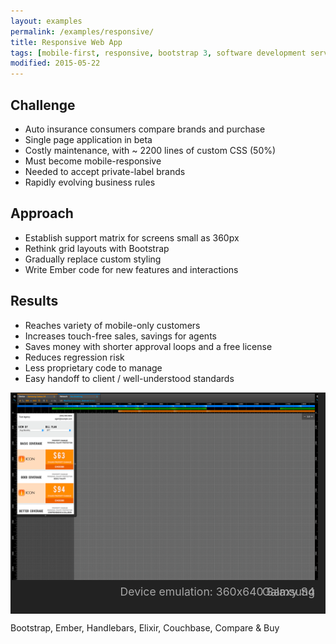 ```yaml
---
layout: examples
permalink: /examples/responsive/
title: Responsive Web App
tags: [mobile-first, responsive, bootstrap 3, software development service, dev-on-demand, contract, hourly, retainer, senior user experience engineer]
modified: 2015-05-22
---
```

<style type="text/css">


.schprockets {
  box-sizing: border-box;
  width: 100%;
  max-width: 1040px;
  max-height: 675px;
  border: 2px solid #222222;
  border-right: 12px solid #222222;
  background-color: #222222;
  padding: 0;
  zoom: 1;
  position: relative;
  overflow-y: visible;
}

.banner figure {
  display: inline-block;
  margin:0;
  padding:0;
  -webkit-margin-before:0;
  -webkit-margin-after:0;
  -webkit-margin-start:0;
  -webkit-margin-end:0;
}

.banner figcaption {
  display: block;
  position: relative;
  bottom: 0;
  left: 25%;
  width: 75%;
  height: 2rem;
  zoom: 1;
  opacity: .6;
  margin: 0;
  padding: 1.2rem 1rem 0 0;
  background-color: #222222;
  color: #ffffff;
  font-size: 1.1rem;
  text-align: right;
  overflow-y: visible;
}

.banner {
  width: 100%;
  overflow: hidden;
  font-size: 1.7%;
  line-height: 3.3%;
  text-align: center;
  color: rgba(255,255,255,.6);
  background: #222;
}
.banner ul {
  padding:0;
  margin:0;
  list-style: none;
  width: 300%;
}
.banner ul li {
  display: block;
  float: left;
  width: 33%;
  min-height: 350px;
  -o-background-size: 100% 100%;
  -ms-background-size: 100% 100%;
  -moz-background-size: 100% 100%;
  -webkit-background-size: 100% 100%;
  background-size: 100% 100%;
}

.banner .inner {
  padding: 160px 0 110px;
}

.banner .btn:hover {
  background: rgba(255,255,255,.05);
}

.banner .dots {
  position: absolute;
  left: 0;
  bottom: .5rem;
  margin: 0;
  padding: 0;
}

.banner .dots li {
  display: inline-block;
  zoom: 1;
  width: 1.1rem;
  height: 1.1rem;
  line-height: 1.1rem;
  margin: 0 .25rem;
  text-indent: -999em;
  border: 2px solid #fff;
  border-radius: .4rem;
  cursor: pointer;
  opacity: .4;
  -webkit-transition: background .5s, opacity .5s;
  -moz-transition: background .5s, opacity .5s;
  transition: background .5s, opacity .5s;
}

.banner .dots li.active {
  background: #fff;
  opacity: 1;
}

@media only screen and (max-width: 669px){
  .deviceEmulation {
    display:none;
  }
}

/** stack sprocket holes/dots and caption */
@media only screen and (max-width: 580px) {
 .banner .dots {
   position: relative;
   padding-left: 12px;
   margin: 0 auto;
   float: none;
   width: 100%;
   clear: both;
  }
  .banner figcaption {
    width: 100%;
    left: 0;
    clear: both;
    float: none;
    padding: .75rem 0 0 12px;
    text-align: center;  
  }
}

/* make up for disproportionate min-height 350px on unslide */
@media only screen and (max-width: 534px) {
  .banner figcaption {
    padding: 0 0 0 12px;
    margin-top: 1rem;
  }
  .banner .dots {
    bottom: 2rem;
  }
}
</style>

<script src="https://ajax.googleapis.com/ajax/libs/jquery/2.1.3/jquery.min.js"></script>


## Challenge
* Auto insurance consumers compare brands and purchase 
* Single page application in beta
* Costly maintenance, with ~ 2200 lines of custom CSS (50%)
* Must become mobile-responsive
* Needed to accept private-label brands
* Rapidly evolving business rules


## Approach
* Establish support matrix for screens small as 360px
* Rethink grid layouts with Bootstrap
* Gradually replace custom styling
* Write Ember code for new features and interactions


## Results
* Reaches variety of mobile-only customers
* Increases touch-free sales, savings for agents
* Saves money with shorter approval loops and a free license
* Reduces regression risk
* Less proprietary code to manage
* Easy handoff to client / well-understood standards

<div class="schprockets">
  <div class="banner" style="max-height: 675px; overflow: hidden;">
    <ul>
      <li><figure>
        <img  
          alt="Mobile emulation during development"
          title="Samsung Galaxy S4" 
          src="/assets/examples/responsive/360x640-samsung-galaxy-s4/04-rates-1040.png?__inline=true" />
        <figcaption><span class="deviceEmulation">Device emulation: </span>360x640 Samsung Galaxy S4</figcaption></figure>
      </li>
      <li><figure>
        <img  
          alt="Mobile emulation during development"
          title="iPhone 6 vertical" 
          src="/assets/examples/responsive/375x667-iphone-6/04-rates-1040.png" />
        <figcaption><span class="deviceEmulation">Device emulation: </span>375x667 Apple iPhone 6</figcaption></figure>
      </li>
      
      <li><figure>
        <img  
          alt="Mobile emulation during development" 
          title="Google Nexus 7 horizontal" 
          src="/assets/examples/responsive/960x600-google-nexus-7/04-rates-1040.png" />
        <figcaption><span class="deviceEmulation">Device emulation: </span>960x600 Google Nexus 7</figcaption></figure>
      </li>
    
      <li><figure>
        <img  
          alt="Mobile emulation during development"
          title="Blackberry Playbook" 
          src="/assets/examples/responsive/1024x600-blackberry-playbook/04-rates-1040.png" />
        <figcaption><span class="deviceEmulation">Device emulation: </span>1024x600 Blackberry Playbook</figcaption></figure>
      </li>
    
      <li><figure>
        <img  
          alt="Mobile emulation during development"
          title="Apple iPad Mini" 
          src="/assets/examples/responsive/1024x768-ipad-mini/04-rates-1040.png" />
        <figcaption><span class="deviceEmulation">Device emulation: </span>1024x768 Apple iPad Mini</figcaption></figure>
      </li>
      
      <li><figure>
        <img  
          alt="Mobile emulation during development" 
          title="Google Nexus 10 horizontal" 
          src="/assets/examples/responsive/1280x800-google-nexus-10/04_rates-1040.png" />
        <figcaption><span class="deviceEmulation">Device emulation: </span>1280x800 Google Nexus 10</figcaption></figure>
      </li>
      
      <li><figure>
        <img  
          alt="Device emulation during development" 
          title="Apple Thunderbolt 27in Display" 
          src="/assets/examples/responsive/2560x1440-apple-thunderbolt/rates-2560x1440-apple-thunderbolt-1040.png" />
        <figcaption><span class="deviceEmulation">Device emulation: </span>2560x1440 Apple Thunderbolt Display</figcaption></figure>
      </li>
    </ul>
  </div>
</div>

<span class="tags">Bootstrap, Ember, Handlebars, Elixir, Couchbase, Compare &amp; Buy</span>

<script>
!function(t,e){var i=function(){function i(e,i){"dot"==e?(i='<ol class="dots">',t.each(n.li,function(t){i+='<li class="'+(t==n.i?e+" active":e)+'">'+ ++t+"</li>"}),i+="</ol>"):(i='<div class="',i=i+e+'s">'+i+e+' prev">'+n.o.prev+"</div>"+i+e+' next">'+n.o.next+"</div></div>"),n.el.addClass("has-"+e+"s").append(i).find("."+e).click(function(){var e=t(this);e.hasClass("dot")?n.stop().to(e.index()):e.hasClass("prev")?n.prev():n.next()})}var n=this;n.o={speed:500,delay:3e3,init:0,pause:!e,loop:!e,keys:e,dots:e,arrows:e,prev:"&larr;",next:"&rarr;",fluid:e,starting:e,complete:e,items:">ul",item:">li",easing:"swing",autoplay:!0},n.init=function(e,o){n.o=t.extend(n.o,o),n.el=e,n.ul=e.find(n.o.items),n.max=[0|e.outerWidth(),0|e.outerHeight()],n.li=n.ul.find(n.o.item).each(function(){var e=t(this),i=e.outerWidth(),o=e.outerHeight();i>n.max[0]&&(n.max[0]=i),o>n.max[1]&&(n.max[1]=o)});var o=n.o,s=n.ul,a=n.li,r=a.length;return n.i=0,e.css({width:n.max[0],height:a.first().outerHeight(),overflow:"hidden"}),s.css({position:"relative",left:0,width:100*r+"%"}),a.css({"float":"left",width:n.max[0]+"px"}),o.autoplay&&setTimeout(function(){0|o.delay&&(n.play(),o.pause&&e.on("mouseover mouseout",function(t){n.stop(),"mouseout"==t.type&&n.play()}))},0|o.init),o.keys&&t(document).keydown(function(t){var e=t.which;37==e?n.prev():39==e?n.next():27==e&&n.stop()}),o.dots&&i("dot"),o.arrows&&i("arrow"),o.fluid&&t(window).resize(function(){n.r&&clearTimeout(n.r),n.r=setTimeout(function(){var t={height:a.eq(n.i).outerHeight()},i=e.outerWidth();s.css(t),t.width=Math.min(Math.round(100*(i/e.parent().width())),100)+"%",e.css(t)},50)}).resize(),(t.event.special.swipe||t.Event("swipe"))&&e.on("swipeleft swiperight swipeLeft swipeRight",function(t){"swipeleft"==t.type.toLowerCase()?n.next():n.prev()}),n},n.to=function(i,o){n.t&&(n.stop(),n.play());var s=n.o,a=n.el,r=n.ul,l=n.li,u=n.i,c=l.eq(i);if(t.isFunction(s.starting)&&!o&&s.starting(a,l.eq(u)),c.length&&!(0>i)||s.loop!=e){c.length||(i=0),0>i&&(i=l.length-1),c=l.eq(i);var d=o?5:0|s.speed,p=s.easing,h={height:c.outerHeight()};r.queue("fx").length||(a.find(".dot").eq(i).addClass("active").siblings().removeClass("active"),a.animate(h,d,p)&&r.animate(t.extend({left:"-"+i+"00%"},h),d,p,function(){n.i=i,t.isFunction(s.complete)&&!o&&s.complete(a,c)}))}},n.play=function(){n.t=setInterval(function(){n.to(n.i+1)},0|n.o.delay)},n.stop=function(){return n.t=clearInterval(n.t),n},n.next=function(){return n.stop().to(n.i+1)},n.prev=function(){return n.stop().to(n.i-1)}};t.fn.unslider=function(e){var n=this.length;return this.each(function(o){var s=t(this),a="unslider"+(n>1?"-"+ ++o:""),r=(new i).init(s,e);s.data(a,r).data("key",a)})},i.version="1.0.0"}(jQuery,!1);
</script>
<script>
!function(n){function t(t){return!t||void 0!==t.allowPageScroll||void 0===t.swipe&&void 0===t.swipeStatus||(t.allowPageScroll=c),void 0!==t.click&&void 0===t.tap&&(t.tap=t.click),t||(t={}),t=n.extend({},n.fn.swipe.defaults,t),this.each(function(){var r=n(this),i=r.data(m);i||(i=new e(this,t),r.data(m,i))})}function e(t,e){function L(t){if(!(lt()||n(t.target).closest(e.excludedElements,Ct).length>0)){var r,i=t.originalEvent?t.originalEvent:t,u=y?i.touches[0]:i;return Wt=S,y?qt=i.touches.length:t.preventDefault(),It=0,Nt=null,Xt=null,Ut=0,Ht=0,_t=0,jt=1,Qt=0,Ft=pt(),Yt=dt(),ut(),!y||qt===e.fingers||e.fingers===T||Y()?(ct(0,u),Vt=yt(),2==qt&&(ct(1,i.touches[1]),Ht=_t=Tt(Ft[0].start,Ft[1].start)),(e.swipeStatus||e.pinchStatus)&&(r=I(i,Wt))):r=!1,r===!1?(Wt=x,I(i,Wt),r):(at(!0),void 0)}}function M(n){var t=n.originalEvent?n.originalEvent:n;if(Wt!==O&&Wt!==x&&!ot()){var r,i=y?t.touches[0]:t,u=st(i);if(zt=yt(),y&&(qt=t.touches.length),Wt=E,2==qt&&(0==Ht?(ct(1,t.touches[1]),Ht=_t=Tt(Ft[0].start,Ft[1].start)):(st(t.touches[1]),_t=Tt(Ft[0].end,Ft[1].end),Xt=St(Ft[0].end,Ft[1].end)),jt=bt(Ht,_t),Qt=Math.abs(Ht-_t)),qt===e.fingers||e.fingers===T||!y||Y()){if(Nt=xt(u.start,u.end),Q(n,Nt),It=Et(u.start,u.end),Ut=vt(),ft(Nt,It),(e.swipeStatus||e.pinchStatus)&&(r=I(t,Wt)),!e.triggerOnTouchEnd||e.triggerOnTouchLeave){var o=!0;if(e.triggerOnTouchLeave){var l=mt(this);o=Lt(u.end,l)}!e.triggerOnTouchEnd&&o?Wt=A(E):e.triggerOnTouchLeave&&!o&&(Wt=A(O)),(Wt==x||Wt==O)&&I(t,Wt)}}else Wt=x,I(t,Wt);r===!1&&(Wt=x,I(t,Wt))}}function D(n){var t=n.originalEvent;return y&&t.touches.length>0?(it(),!0):(ot()&&(qt=Zt),n.preventDefault(),zt=yt(),Ut=vt(),H()?(Wt=x,I(t,Wt)):e.triggerOnTouchEnd||0==e.triggerOnTouchEnd&&Wt===E?(Wt=O,I(t,Wt)):!e.triggerOnTouchEnd&&G()?(Wt=O,N(t,Wt,f)):Wt===E&&(Wt=x,I(t,Wt)),at(!1),void 0)}function P(){qt=0,zt=0,Vt=0,Ht=0,_t=0,jt=1,ut(),at(!1)}function R(n){var t=n.originalEvent;e.triggerOnTouchLeave&&(Wt=A(O),I(t,Wt))}function k(){Ct.unbind(Dt,L),Ct.unbind(At,P),Ct.unbind(Pt,M),Ct.unbind(Rt,D),kt&&Ct.unbind(kt,R),at(!1)}function A(n){var t=n,r=j(),i=U(),u=H();return!r||u?t=x:!i||n!=E||e.triggerOnTouchEnd&&!e.triggerOnTouchLeave?!i&&n==O&&e.triggerOnTouchLeave&&(t=x):t=O,t}function I(n,t){var e=void 0;return F()||q()?e=N(n,t,h):(C()||Y())&&e!==!1&&(e=N(n,t,p)),et()&&e!==!1?e=N(n,t,g):rt()&&e!==!1?e=N(n,t,d):tt()&&e!==!1&&(e=N(n,t,f)),t===x&&P(n),t===O&&(y?0==n.touches.length&&P(n):P(n)),e}function N(t,c,s){var w=void 0;if(s==h){if(Ct.trigger("swipeStatus",[c,Nt||null,It||0,Ut||0,qt]),e.swipeStatus&&(w=e.swipeStatus.call(Ct,t,c,Nt||null,It||0,Ut||0,qt),w===!1))return!1;if(c==O&&W()){if(Ct.trigger("swipe",[Nt,It,Ut,qt]),e.swipe&&(w=e.swipe.call(Ct,t,Nt,It,Ut,qt),w===!1))return!1;switch(Nt){case r:Ct.trigger("swipeLeft",[Nt,It,Ut,qt]),e.swipeLeft&&(w=e.swipeLeft.call(Ct,t,Nt,It,Ut,qt));break;case i:Ct.trigger("swipeRight",[Nt,It,Ut,qt]),e.swipeRight&&(w=e.swipeRight.call(Ct,t,Nt,It,Ut,qt));break;case u:Ct.trigger("swipeUp",[Nt,It,Ut,qt]),e.swipeUp&&(w=e.swipeUp.call(Ct,t,Nt,It,Ut,qt));break;case o:Ct.trigger("swipeDown",[Nt,It,Ut,qt]),e.swipeDown&&(w=e.swipeDown.call(Ct,t,Nt,It,Ut,qt))}}}if(s==p){if(Ct.trigger("pinchStatus",[c,Xt||null,Qt||0,Ut||0,qt,jt]),e.pinchStatus&&(w=e.pinchStatus.call(Ct,t,c,Xt||null,Qt||0,Ut||0,qt,jt),w===!1))return!1;if(c==O&&X())switch(Xt){case l:Ct.trigger("pinchIn",[Xt||null,Qt||0,Ut||0,qt,jt]),e.pinchIn&&(w=e.pinchIn.call(Ct,t,Xt||null,Qt||0,Ut||0,qt,jt));break;case a:Ct.trigger("pinchOut",[Xt||null,Qt||0,Ut||0,qt,jt]),e.pinchOut&&(w=e.pinchOut.call(Ct,t,Xt||null,Qt||0,Ut||0,qt,jt))}}return s==f?(c===x||c===O)&&(clearTimeout(Jt),Z()&&!K()?(Bt=yt(),Jt=setTimeout(n.proxy(function(){Bt=null,Ct.trigger("tap",[t.target]),e.tap&&(w=e.tap.call(Ct,t,t.target))},this),e.doubleTapThreshold)):(Bt=null,Ct.trigger("tap",[t.target]),e.tap&&(w=e.tap.call(Ct,t,t.target)))):s==g?(c===x||c===O)&&(clearTimeout(Jt),Bt=null,Ct.trigger("doubletap",[t.target]),e.doubleTap&&(w=e.doubleTap.call(Ct,t,t.target))):s==d&&(c===x||c===O)&&(clearTimeout(Jt),Bt=null,Ct.trigger("longtap",[t.target]),e.longTap&&(w=e.longTap.call(Ct,t,t.target))),w}function U(){var n=!0;return null!==e.threshold&&(n=It>=e.threshold),n}function H(){var n=!1;return null!==e.cancelThreshold&&null!==Nt&&(n=gt(Nt)-It>=e.cancelThreshold),n}function _(){return null!==e.pinchThreshold?Qt>=e.pinchThreshold:!0}function j(){var n;return n=e.maxTimeThreshold?Ut>=e.maxTimeThreshold?!1:!0:!0}function Q(n,t){if(e.allowPageScroll===c||Y())n.preventDefault();else{var l=e.allowPageScroll===s;switch(t){case r:(e.swipeLeft&&l||!l&&e.allowPageScroll!=w)&&n.preventDefault();break;case i:(e.swipeRight&&l||!l&&e.allowPageScroll!=w)&&n.preventDefault();break;case u:(e.swipeUp&&l||!l&&e.allowPageScroll!=v)&&n.preventDefault();break;case o:(e.swipeDown&&l||!l&&e.allowPageScroll!=v)&&n.preventDefault()}}}function X(){var n=V(),t=z(),e=_();return n&&t&&e}function Y(){return!!(e.pinchStatus||e.pinchIn||e.pinchOut)}function C(){return!(!X()||!Y())}function W(){var n=j(),t=U(),e=V(),r=z(),i=H(),u=!i&&r&&e&&t&&n;return u}function q(){return!!(e.swipe||e.swipeStatus||e.swipeLeft||e.swipeRight||e.swipeUp||e.swipeDown)}function F(){return!(!W()||!q())}function V(){return qt===e.fingers||e.fingers===T||!y}function z(){return 0!==Ft[0].end.x}function G(){return!!e.tap}function Z(){return!!e.doubleTap}function B(){return!!e.longTap}function J(){if(null==Bt)return!1;var n=yt();return Z()&&n-Bt<=e.doubleTapThreshold}function K(){return J()}function $(){return!(1!==qt&&y||!isNaN(It)&&0!==It)}function nt(){return Ut>e.longTapThreshold&&b>It}function tt(){return!(!$()||!G())}function et(){return!(!J()||!Z())}function rt(){return!(!nt()||!B())}function it(){Gt=yt(),Zt=event.touches.length+1}function ut(){Gt=0,Zt=0}function ot(){var n=!1;if(Gt){var t=yt()-Gt;t<=e.fingerReleaseThreshold&&(n=!0)}return n}function lt(){return!(Ct.data(m+"_intouch")!==!0)}function at(n){n===!0?(Ct.bind(Pt,M),Ct.bind(Rt,D),kt&&Ct.bind(kt,R)):(Ct.unbind(Pt,M,!1),Ct.unbind(Rt,D,!1),kt&&Ct.unbind(kt,R,!1)),Ct.data(m+"_intouch",n===!0)}function ct(n,t){var e=void 0!==t.identifier?t.identifier:0;return Ft[n].identifier=e,Ft[n].start.x=Ft[n].end.x=t.pageX||t.clientX,Ft[n].start.y=Ft[n].end.y=t.pageY||t.clientY,Ft[n]}function st(n){var t=void 0!==n.identifier?n.identifier:0,e=ht(t);return e.end.x=n.pageX||n.clientX,e.end.y=n.pageY||n.clientY,e}function ht(n){for(var t=0;t<Ft.length;t++)if(Ft[t].identifier==n)return Ft[t]}function pt(){for(var n=[],t=0;5>=t;t++)n.push({start:{x:0,y:0},end:{x:0,y:0},identifier:0});return n}function ft(n,t){t=Math.max(t,gt(n)),Yt[n].distance=t}function gt(n){return Yt[n].distance}function dt(){var n={};return n[r]=wt(r),n[i]=wt(i),n[u]=wt(u),n[o]=wt(o),n}function wt(n){return{direction:n,distance:0}}function vt(){return zt-Vt}function Tt(n,t){var e=Math.abs(n.x-t.x),r=Math.abs(n.y-t.y);return Math.round(Math.sqrt(e*e+r*r))}function bt(n,t){var e=1*(t/n);return e.toFixed(2)}function St(){return 1>jt?a:l}function Et(n,t){return Math.round(Math.sqrt(Math.pow(t.x-n.x,2)+Math.pow(t.y-n.y,2)))}function Ot(n,t){var e=n.x-t.x,r=t.y-n.y,i=Math.atan2(r,e),u=Math.round(180*i/Math.PI);return 0>u&&(u=360-Math.abs(u)),u}function xt(n,t){var e=Ot(n,t);return 45>=e&&e>=0?r:360>=e&&e>=315?r:e>=135&&225>=e?i:e>45&&135>e?o:u}function yt(){var n=new Date;return n.getTime()}function mt(t){t=n(t);var e=t.offset(),r={left:e.left,right:e.left+t.outerWidth(),top:e.top,bottom:e.top+t.outerHeight()};return r}function Lt(n,t){return n.x>t.left&&n.x<t.right&&n.y>t.top&&n.y<t.bottom}var Mt=y||!e.fallbackToMouseEvents,Dt=Mt?"touchstart":"mousedown",Pt=Mt?"touchmove":"mousemove",Rt=Mt?"touchend":"mouseup",kt=Mt?null:"mouseleave",At="touchcancel",It=0,Nt=null,Ut=0,Ht=0,_t=0,jt=1,Qt=0,Xt=0,Yt=null,Ct=n(t),Wt="start",qt=0,Ft=null,Vt=0,zt=0,Gt=0,Zt=0,Bt=0,Jt=null;try{Ct.bind(Dt,L),Ct.bind(At,P)}catch(Kt){n.error("events not supported "+Dt+","+At+" on jQuery.swipe")}this.enable=function(){return Ct.bind(Dt,L),Ct.bind(At,P),Ct},this.disable=function(){return k(),Ct},this.destroy=function(){return k(),Ct.data(m,null),Ct},this.option=function(t,r){if(void 0!==e[t]){if(void 0===r)return e[t];e[t]=r}else n.error("Option "+t+" does not exist on jQuery.swipe.options")}}var r="left",i="right",u="up",o="down",l="in",a="out",c="none",s="auto",h="swipe",p="pinch",f="tap",g="doubletap",d="longtap",w="horizontal",v="vertical",T="all",b=10,S="start",E="move",O="end",x="cancel",y="ontouchstart"in window,m="TouchSwipe",L={fingers:1,threshold:75,cancelThreshold:null,pinchThreshold:20,maxTimeThreshold:null,fingerReleaseThreshold:250,longTapThreshold:500,doubleTapThreshold:200,swipe:null,swipeLeft:null,swipeRight:null,swipeUp:null,swipeDown:null,swipeStatus:null,pinchIn:null,pinchOut:null,pinchStatus:null,click:null,tap:null,doubleTap:null,longTap:null,triggerOnTouchEnd:!0,triggerOnTouchLeave:!1,allowPageScroll:"auto",fallbackToMouseEvents:!0,excludedElements:"button, input, select, textarea, a, .noSwipe"};n.fn.swipe=function(e){var r=n(this),i=r.data(m);if(i&&"string"==typeof e){if(i[e])return i[e].apply(this,Array.prototype.slice.call(arguments,1));n.error("Method "+e+" does not exist on jQuery.swipe")}else if(!(i||"object"!=typeof e&&e))return t.apply(this,arguments);return r},n.fn.swipe.defaults=L,n.fn.swipe.phases={PHASE_START:S,PHASE_MOVE:E,PHASE_END:O,PHASE_CANCEL:x},n.fn.swipe.directions={LEFT:r,RIGHT:i,UP:u,DOWN:o,IN:l,OUT:a},n.fn.swipe.pageScroll={NONE:c,HORIZONTAL:w,VERTICAL:v,AUTO:s},n.fn.swipe.fingers={ONE:1,TWO:2,THREE:3,ALL:T}}(jQuery);
</script>


<script>
  var unslider, slidey;
  $(document).ready(function() {
    unslider = $('.banner').unslider({
      speed: 250,               //  The speed to animate each slide (in milliseconds)
      delay: 4000,              //  The delay between slide animations (in milliseconds)
      starting: function() {},  //  A function that gets called before every slide animation
      complete: function() {},  //  A function that gets called after every slide animation
      keys: true,               //  Enable keyboard (left, right) arrow shortcuts
      dots: true,               //  Display dot navigation
      easing: 'linear',
      fluid: false              //  Support responsive design. May break non-responsive designs
    });
    slidey = unslider.data('unslider');
    slidey.next();
    slidey.stop();
  }); 
  
  $('.banner.hasdots li.dot').click(function() {
    unslider.data.stop();
  });  
</script>
